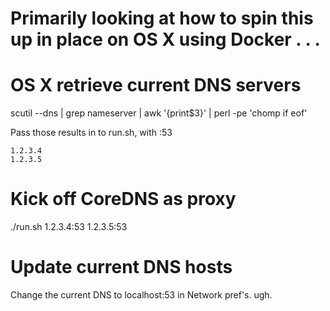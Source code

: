 # Primarily looking at how to spin this up in place on OS X using Docker . . . 


# OS X retrieve current DNS servers
scutil --dns | grep nameserver | awk '{print$3}' | perl -pe 'chomp if eof'

Pass those results in to run.sh, with :53

```
1.2.3.4
1.2.3.5
```

# Kick off CoreDNS as proxy 
./run.sh 1.2.3.4:53 1.2.3.5:53

# Update current DNS hosts
Change the current DNS to localhost:53 in Network pref's.  ugh.